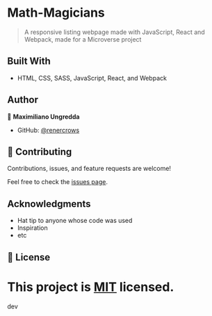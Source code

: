# Math-Magicians

> A responsive listing webpage made with JavaScript, React and Webpack, made for a Microverse project

## Built With

- HTML, CSS, SASS, JavaScript, React, and Webpack

## Author

👤 **Maximiliano Ungredda**

- GitHub: [@renercrows](https://github.com/renercrows)


## 🤝 Contributing

Contributions, issues, and feature requests are welcome!

Feel free to check the [issues page](../../issues/).

## Acknowledgments

- Hat tip to anyone whose code was used
- Inspiration
- etc

## 📝 License

This project is [MIT](./MIT.md) licensed.
=======
dev
